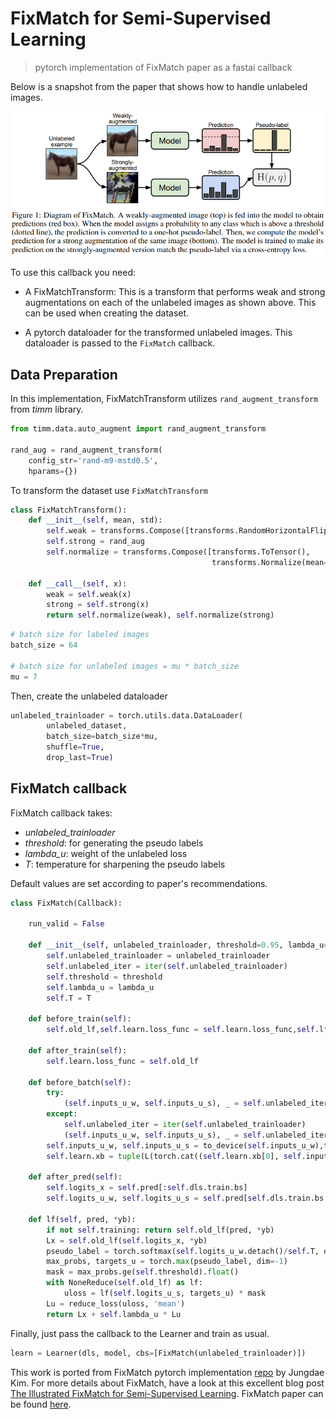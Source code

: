 # FixMatch for Semi-Supervised Learning
> pytorch implementation of FixMatch paper as a fastai callback


Below is a snapshot from the paper that shows how to handle unlabeled images.  

![](/imgs/fixmatchpaper.png)


To use this callback you need:  
- A FixMatchTransform: This is a transform that performs weak and strong augmentations on each of the unlabeled images as shown above. This can be used when creating the dataset. 

- A pytorch dataloader for the transformed unlabeled images. This dataloader is passed to the `FixMatch` callback.

## Data Preparation 
In this implementation, FixMatchTransform utilizes `rand_augment_transform` from *timm* library.


```python
from timm.data.auto_augment import rand_augment_transform

rand_aug = rand_augment_transform(
    config_str='rand-m9-mstd0.5', 
    hparams={})
```

To transform the dataset use `FixMatchTransform`


```python
class FixMatchTransform():
    def __init__(self, mean, std):
        self.weak = transforms.Compose([transforms.RandomHorizontalFlip()])
        self.strong = rand_aug
        self.normalize = transforms.Compose([transforms.ToTensor(),
                                             transforms.Normalize(mean=mean, std=std)])

    def __call__(self, x):
        weak = self.weak(x)
        strong = self.strong(x)
        return self.normalize(weak), self.normalize(strong)
```


```python
# batch size for labeled images 
batch_size = 64 

# batch size for unlabeled images = mu * batch_size
mu = 7             
```

Then, create the unlabeled dataloader


```python
unlabeled_trainloader = torch.utils.data.DataLoader(
        unlabeled_dataset,
        batch_size=batch_size*mu,
        shuffle=True,
        drop_last=True)
```
## FixMatch callback
FixMatch callback takes:
- *unlabeled_trainloader*
- *threshold*: for generating the pseudo labels
- *lambda_u*: weight of the unlabeled loss
- *T*: temperature for sharpening the pseudo labels

Default values are set according to paper's recommendations.


```python
class FixMatch(Callback):
    
    run_valid = False
    
    def __init__(self, unlabeled_trainloader, threshold=0.95, lambda_u=1.0, T=1.0):
        self.unlabeled_trainloader = unlabeled_trainloader
        self.unlabeled_iter = iter(self.unlabeled_trainloader)
        self.threshold = threshold
        self.lambda_u = lambda_u
        self.T = T
        
    def before_train(self):
        self.old_lf,self.learn.loss_func = self.learn.loss_func,self.lf
    
    def after_train(self):
        self.learn.loss_func = self.old_lf
        
    def before_batch(self):
        try:
            (self.inputs_u_w, self.inputs_u_s), _ = self.unlabeled_iter.next()
        except:
            self.unlabeled_iter = iter(self.unlabeled_trainloader)
            (self.inputs_u_w, self.inputs_u_s), _ = self.unlabeled_iter.next()
        self.inputs_u_w, self.inputs_u_s = to_device(self.inputs_u_w),to_device(self.inputs_u_s)
        self.learn.xb = tuple(L(torch.cat((self.learn.xb[0], self.inputs_u_w, self.inputs_u_s))))
        
    def after_pred(self):
        self.logits_x = self.pred[:self.dls.train.bs]
        self.logits_u_w, self.logits_u_s = self.pred[self.dls.train.bs:].chunk(2)
        
    def lf(self, pred, *yb):
        if not self.training: return self.old_lf(pred, *yb)
        Lx = self.old_lf(self.logits_x, *yb)
        pseudo_label = torch.softmax(self.logits_u_w.detach()/self.T, dim=-1)
        max_probs, targets_u = torch.max(pseudo_label, dim=-1)
        mask = max_probs.ge(self.threshold).float()
        with NoneReduce(self.old_lf) as lf:
            uloss = lf(self.logits_u_s, targets_u) * mask
        Lu = reduce_loss(uloss, 'mean')
        return Lx + self.lambda_u * Lu
```

Finally, just pass the callback to the Learner and train as usual.


```python
learn = Learner(dls, model, cbs=[FixMatch(unlabeled_trainloader)])
```

This work is ported from FixMatch pytorch implementation [repo](https://github.com/kekmodel/FixMatch-pytorch) by Jungdae Kim. For more details about FixMatch, have a look at this excellent blog post [The Illustrated FixMatch for Semi-Supervised Learning](https://amitness.com/2020/03/fixmatch-semi-supervised/). FixMatch paper can be found [here](https://arxiv.org/abs/2001.07685).

